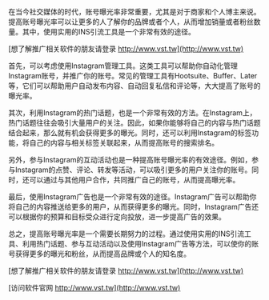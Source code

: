 在当今社交媒体的时代，账号曝光率非常重要，尤其是对于商家和个人博主来说。提高账号曝光率可以让更多的人了解你的品牌或者个人，从而增加销量或者粉丝数量。其中，使用实用的INS引流工具是一个非常有效的途径。

[想了解推广相关软件的朋友请登录 http://www.vst.tw](http://www.vst.tw)

首先，可以考虑使用Instagram管理工具。这类工具可以帮助你自动化管理Instagram账号，并推广你的账号。常见的管理工具有Hootsuite、Buffer、Later等，它们可以帮助用户自动发布内容、自动回复私信和评论等，大大提高了账号的曝光率。

其次，利用Instagram的热门话题，也是一个非常有效的方法。在Instagram上，热门话题往往会吸引大量用户的关注。因此，如果你能够将自己的内容与热门话题结合起来，那么就有机会获得更多的曝光。同时，还可以利用Instagram的标签功能，将自己的内容与相关标签关联起来，从而提高账号的搜索排名。

另外，参与Instagram的互动活动也是一种提高账号曝光率的有效途径。例如，参与Instagram的点赞、评论、转发等活动，可以吸引更多的用户关注你的账号。同时，还可以通过与其他用户合作，共同推广自己的账号，从而提高曝光率。

最后，使用Instagram广告也是一个非常有效的途径。Instagram广告可以帮助你将自己的内容推送给更多的用户，从而获得更多的曝光。同时，Instagram广告还可以根据你的预算和目标受众进行定向投放，进一步提高广告的效果。

总之，提高账号曝光率是一个需要长期努力的过程。通过使用实用的INS引流工具、利用热门话题、参与互动活动以及使用Instagram广告等方法，可以使你的账号获得更多的曝光和粉丝，从而提高品牌或个人的知名度。

[想了解推广相关软件的朋友请登录 http://www.vst.tw](http://www.vst.tw)


[访问软件官网 http://www.vst.tw](http://www.vst.tw)
